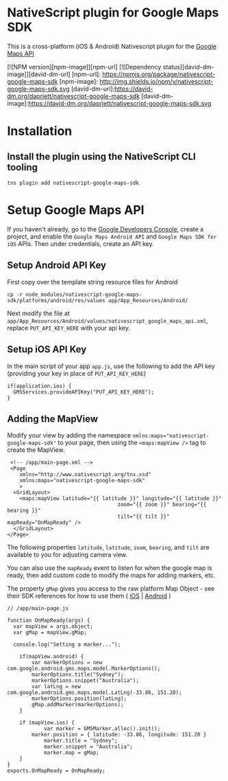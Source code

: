 NativeScript plugin for Google Maps SDK
================

This is a cross-platform (iOS & Android) Nativescript plugin for the [Google Maps API](https://developers.google.com/maps/)

[![NPM version][npm-image]][npm-url] [![Dependency status][david-dm-image]][david-dm-url]
[npm-url]: https://npmjs.org/package/nativescript-google-maps-sdk
[npm-image]: http://img.shields.io/npm/v/nativescript-google-maps-sdk.svg
[david-dm-url]:https://david-dm.org/dapriett/nativescript-google-maps-sdk
[david-dm-image]:https://david-dm.org/dapriett/nativescript-google-maps-sdk.svg

Installation
===

## Install the plugin using the NativeScript CLI tooling

```
tns plugin add nativescript-google-maps-sdk
```

Setup Google Maps API
===
 
If you haven't already, go to the [Google Developers Console](https://console.developers.google.com), create a project, and enable the `Google Maps Android API` and `Google Maps SDK for iOS` APIs.  Then under credentials, create an API key.

## Setup Android API Key

First copy over the template string resource files for Android

```
cp -r node_modules/nativescript-google-maps-sdk/platforms/android/res/values app/App_Resources/Android/
```

Next modify the file at `app/App_Resources/Android/values/nativescript_google_maps_api.xml`, replace `PUT_API_KEY_HERE` with your api key.

## Setup iOS API Key

In the main script of your app `app.js`, use the following to add the API key (providing your key in place of `PUT_API_KEY_HERE`)

```
if(application.ios) {
  GMSServices.provideAPIKey("PUT_API_KEY_HERE");
}
```

##  Adding the MapView

Modify your view by adding the namespace `xmlns:maps="nativescript-google-maps-sdk"` to your page, then using the `<maps:mapView />` tag to create the MapView.

```
 <!-- /app/main-page.xml -->
 <Page 
	xmlns="http://www.nativescript.org/tns.xsd"
	xmlns:maps="nativescript-google-maps-sdk"
	>
  <GridLayout>
    <maps:mapView latitude="{{ latitude }}" longitude="{{ latitude }}" 
    								zoom="{{ zoom }}" bearing="{{ bearing }}" 
    								tilt="{{ tilt }}" mapReady="OnMapReady" />
  </GridLayout>
</Page>
```

The following properties `latitude`, `latitude`, `zoom`, `bearing`, and `tilt` are available to you for adjusting camera view.

You can also use the `mapReady` event to listen for when the google map is ready, then add custom code to modify the maps for adding markers, etc.

The property `gMap` gives you access to the raw platform Map Object - see their SDK references for how to use them ( [iOS](https://developers.google.com/maps/documentation/ios-sdk/reference/interface_g_m_s_map_view) | [Android](https://developers.google.com/android/reference/com/google/android/gms/maps/GoogleMap) )

```
// /app/main-page.js

function OnMapReady(args) {
  var mapView = args.object;
  var gMap = mapView.gMap;
  
  console.log("Setting a marker...");

	if(mapView.android) {
		var markerOptions = new com.google.android.gms.maps.model.MarkerOptions();
  		markerOptions.title("Sydney");
  		markerOptions.snippet("Australia");
  		var latLng = new com.google.android.gms.maps.model.LatLng(-33.86, 151.20);
  		markerOptions.position(latLng);
  		gMap.addMarker(markerOptions);
	} 
	
	if (mapView.ios) {
    		var marker = GMSMarker.alloc().init();
		marker.position = { latitude: -33.86, longitude: 151.20 }
    		marker.title = "Sydney";
    		marker.snippet = "Australia";
    		marker.map = gMap;
	}
}
exports.OnMapReady = OnMapReady;

```
